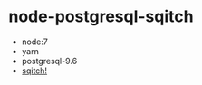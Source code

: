 # node-postgresql-sqitch

* node:7
* yarn
* postgresql-9.6
* [sqitch!](https://github.com/theory/sqitch)